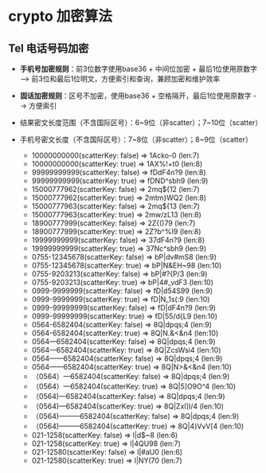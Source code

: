 # crypto 加密算法

## Tel 电话号码加密

* **手机号加密规则**：前3位数字使用base36 + 中间位加密 + 最后1位使用原数字     --> 前3位和最后1位明文，方便索引和查询，兼顾加密和维护效率
* **固话加密规则**：区号不加密，使用base36 + 空格隔开，最后1位使用原数字   --> 方便索引


* 结果密文长度范围（不含国际区号）：6~9位（非scatter）；7~10位（scatter）
* 手机号密文长度（不含国际区号）：7~8位（非scatter）；8~9位（scatter）
  * 10000000000(scatterKey: false) => 1Acko-0 (len:7)
  * 10000000000(scatterKey: true) => 1AX%!+t0 (len:8)
  * 99999999999(scatterKey: false) => fDdF4n?9 (len:8)
  * 99999999999(scatterKey: true) => fDND^sbh9 (len:9)
  * 15000777962(scatterKey: false) => 2mq${12 (len:7)
  * 15000777962(scatterKey: true) => 2mtm}WQ2 (len:8)
  * 15000777963(scatterKey: false) => 2mq${13 (len:7)
  * 15000777963(scatterKey: true) => 2mw/zL13 (len:8)
  * 18900777999(scatterKey: false) => 2Z{()79 (len:7)
  * 18900777999(scatterKey: true) => 2Z?b^%I9 (len:8)
  * 19999999999(scatterKey: false) => 37dF4n?9 (len:8)
  * 19999999999(scatterKey: true) => 37Nc^sbh9 (len:9)
  * 0755-12345678(scatterKey: false) => bP|dv#mS8 (len:9)
  * 0755-12345678(scatterKey: true) => bP|N&EH~98 (len:10)
  * 0755-9203213(scatterKey: false) => bP|#?{P/3 (len:9)
  * 0755-9203213(scatterKey: true) => bP|4#_vdF3 (len:10)
  * 0999-9999999(scatterKey: false) => fD|d54S99 (len:9)
  * 0999-9999999(scatterKey: true) => fD|N_1s(:9 (len:10)
  * 0999-99999999(scatterKey: false) => fD|dF4n?9 (len:9)
  * 0999-99999999(scatterKey: true) => fD|55/d{L9 (len:10)
  * 0564-6582404(scatterKey: false) => 8Q|dpqs;4 (len:9)
  * 0564-6582404(scatterKey: true) => 8Q|N.&<&n4 (len:10)
  * 0564—6582404(scatterKey: false) => 8Q|dpqs;4 (len:9)
  * 0564—6582404(scatterKey: true) => 8Q|ZcsWsi4 (len:10)
  * 0564——6582404(scatterKey: false) => 8Q|dpqs;4 (len:9)
  * 0564——6582404(scatterKey: true) => 8Q|N>&<&n4 (len:10)
  * （0564）—6582404(scatterKey: false) => 8Q|dpqs;4 (len:9)
  * （0564）—6582404(scatterKey: true) => 8Q|5]O9O^4 (len:10)
  * （0564)—6582404(scatterKey: false) => 8Q|dpqs;4 (len:9)
  * （0564)—6582404(scatterKey: true) => 8Q|ZxI]I/4 (len:10)
  * （0564)———6582404(scatterKey: false) => 8Q|dpqs;4 (len:9)
  * （0564)———6582404(scatterKey: true) => 8Q|4)VvV[4 (len:10)
  * 021-1258(scatterKey: false) => l|d$~8 (len:6)
  * 021-1258(scatterKey: true) => l|4QU98 (len:7)
  * 021-12580(scatterKey: false) => l|#aU0 (len:6)
  * 021-12580(scatterKey: true) => l|NY(70 (len:7)